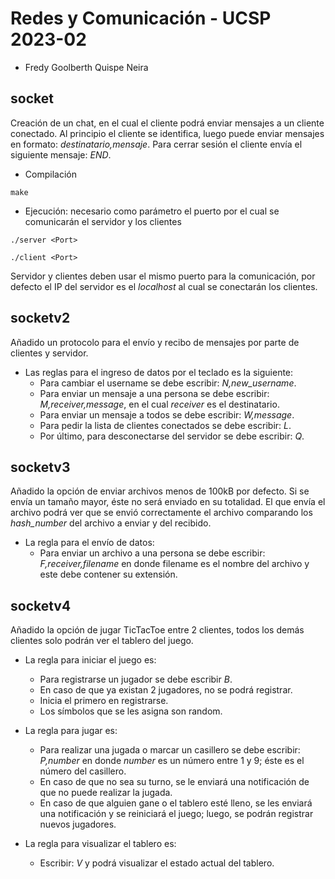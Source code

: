 # Redes y Comunicación - UCSP 2023-02

- Fredy Goolberth Quispe Neira

## socket

Creación de un chat, en el cual el cliente podrá enviar mensajes a un cliente conectado. Al principio el cliente se identifica, luego puede enviar mensajes en formato: *destinatario,mensaje*.
Para cerrar sesión el cliente envía el siguiente mensaje: *END*.

- Compilación
```terminal
make
```
- Ejecución: necesario como parámetro el puerto por el cual se comunicarán el servidor y los clientes
```terminal
./server <Port>
```
```terminal
./client <Port>
```
Servidor y clientes deben usar el mismo puerto para la comunicación, por defecto el IP del servidor es el *localhost* al cual se conectarán los clientes.

## socketv2

Añadido un protocolo para el envío y recibo de mensajes por parte de clientes y servidor.

- Las reglas para el ingreso de datos por el teclado es la siguiente:
    + Para cambiar el username se debe escribir: *N,new_username*.
    + Para enviar un mensaje a una persona se debe escribir: *M,receiver,message*, en el cual *receiver* es el destinatario.
    + Para enviar un mensaje a todos se debe escribir: *W,message*.
    + Para pedir la lista de clientes conectados se debe escribir: *L*.
    + Por último, para desconectarse del servidor se debe escribir: *Q*.

## socketv3

Añadido la opción de enviar archivos menos de 100kB por defecto. Si se envía un tamaño mayor, éste no será enviado en su totalidad. El que envía el archivo podrá ver que se envió correctamente el archivo comparando los *hash_number* del archivo a enviar y del recibido.

- La regla para el envío de datos:
    + Para enviar un archivo a una persona se debe escribir: *F,receiver,filename* en donde filename es el nombre del archivo y este debe contener su extensión.

## socketv4

Añadido la opción de jugar TicTacToe entre 2 clientes, todos los demás clientes solo podrán ver el tablero del juego.

- La regla para iniciar el juego es:
    + Para registrarse un jugador se debe escribir *B*.
    + En caso de que ya existan 2 jugadores, no se podrá registrar.
    + Inicia el primero en registrarse.
    + Los símbolos que se les asigna son random.

- La regla para jugar es:
    + Para realizar una jugada o marcar un casillero se debe escribir: *P,number* en donde *number* es un número entre 1 y 9; éste es el número del casillero.
    + En caso de que no sea su turno, se le enviará una notificación de que no puede realizar la jugada.
    + En caso de que alguien gane o el tablero esté lleno, se les enviará una notificación y se reiniciará el juego; luego, se podrán registrar nuevos jugadores.

- La regla para visualizar el tablero es:
    + Escribir: *V* y podrá visualizar el estado actual del tablero.